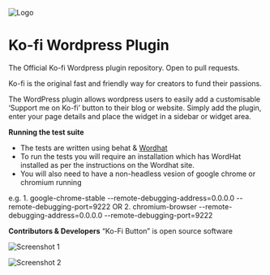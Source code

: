 ![Logo](https://ko-fi.com/img/Kofi_Logo_Blue.svg "Ko-fi logo")
# Ko-fi Wordpress Plugin
The Official Ko-fi Wordpress plugin repository. Open to pull requests.

Ko-fi is the original fast and friendly way for creators to fund their passions.

The WordPress plugin allows wordpress users to easily add a customisable ‘Support me on Ko-fi’ button to their blog or website. Simply add the plugin, enter your page details and place the widget in a sidebar or widget area.


**Running the test suite**

* The tests are written using behat & [Wordhat](https://wordhat.info/)
* To run the tests you will require an installation which has WordHat installed as per the instructions on the Wordhat site.
* You will also need to have a non-headless vesion of google chrome or chromium running

e.g.
    1. google-chrome-stable --remote-debugging-address=0.0.0.0 --remote-debugging-port=9222 OR
    2. chromium-browser --remote-debugging-address=0.0.0.0 --remote-debugging-port=9222


**Contributors & Developers**
“Ko-Fi Button” is open source software

![Screenshot 1](https://ps.w.org/ko-fi-button/assets/screenshot-1.png?rev=1961298 "Screenshot 1")

![Screenshot 2](https://ps.w.org/ko-fi-button/assets/screenshot-2.png?rev=1961298 "Screenshot 2")

